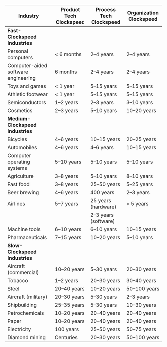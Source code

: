 | Industry                            | Product Tech Clockspeed | Process Tech Clockspeed | Organization Clockspeed |
| ----------------------------------- | ----------------------- | ----------------------- | ----------------------- |
| **Fast-Clockspeed Industries**      |                         |                         |                         |
| Personal computers                  | < 6 months              | 2–4 years               | 2–4 years               |
| Computer-aided software engineering | 6 months                | 2–4 years               | 2–4 years               |
| Toys and games                      | < 1 year                | 5–15 years              | 5–15 years              |
| Athletic footwear                   | < 1 year                | 5–15 years              | 5–15 years              |
| Semiconductors                      | 1–2 years               | 2–3 years               | 3–10 years              |
| Cosmetics                           | 2–3 years               | 5–10 years              | 10–20 years             |
| **Medium-Clockspeed Industries**    |                         |                         |                         |
| Bicycles                            | 4–6 years               | 10–15 years             | 20–25 years             |
| Automobiles                         | 4–6 years               | 4–6 years               | 10–15 years             |
| Computer operating systems          | 5–10 years              | 5–10 years              | 5–10 years              |
| Agriculture                         | 3–8 years               | 5–10 years              | 8–10 years              |
| Fast food                           | 3–8 years               | 25–50 years             | 5–25 years              |
| Beer brewing                        | 4–6 years               | 400 years               | 2–3 years               |
| Airlines                            | 5–7 years               | 25 years (hardware)     | < 5 years               |
|                                     |                         | 2–3 years (software)    |                         |
| Machine tools                       | 6–10 years              | 6–10 years              | 10–15 years             |
| Pharmaceuticals                     | 7–15 years              | 10–20 years             | 5–10 years              |
| **Slow-Clockspeed Industries**      |                         |                         |                         |
| Aircraft (commercial)               | 10–20 years             | 5–30 years              | 20–30 years             |
| Tobacco                             | 1–2 years               | 20–30 years             | 30–40 years             |
| Steel                               | 20–40 years             | 10–20 years             | 50–100 years            |
| Aircraft (military)                 | 20–30 years             | 5–30 years              | 2–3 years               |
| Shipbuilding                        | 25–35 years             | 5–30 years              | 10–30 years             |
| Petrochemicals                      | 10–20 years             | 20–40 years             | 20–40 years             |
| Paper                               | 10–20 years             | 20–40 years             | 20–40 years             |
| Electricity                         | 100 years               | 25–50 years             | 50–75 years             |
| Diamond mining                      | Centuries               | 20–30 years             | 50–100 years            |